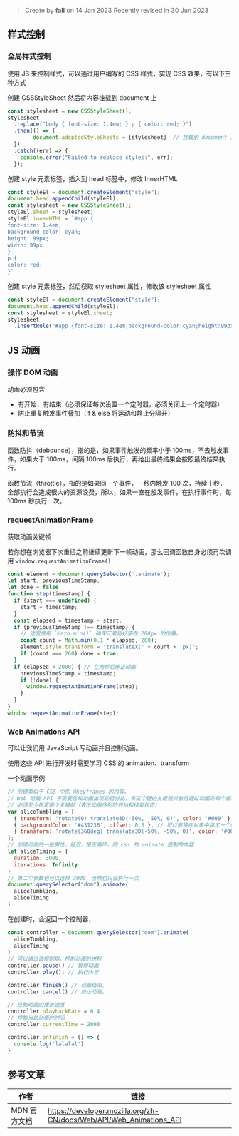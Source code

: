 > Create by **fall** on 14 Jan 2023
> Recently revised in 30 Jun 2023

## 样式控制

### 全局样式控制

使用 JS 来控制样式，可以通过用户编写的 CSS 样式，实现 CSS 效果，有以下三种方式

创建 CSSStyleSheet 然后将内容挂载到 document 上

```js
const stylesheet = new CSSStyleSheet();
stylesheet
  .replace("body { font-size: 1.4em; } p { color: red; }")
  .then(() => {
		document.adoptedStyleSheets = [stylesheet]  // 挂载到 document 上
  })
  .catch((err) => {
    console.error("Failed to replace styles:", err);
  });
```

创建 style 元素标签，插入到 head 标签中，修改 InnerHTML

```js
const styleEl = document.createElement("style");
document.head.appendChild(styleEl);
const stylesheet = new CSSStyleSheet();
styleEl.sheet = stylesheet;
styleEl.innerHTML = `#app {
font-size: 1.4em;
background-color: cyan;
height: 99px;
width: 99px
}
p {
color: red;
}`
```

创建 style 元素标签，然后获取 stylesheet 属性，修改该 stylesheet 属性

```js
const styleEl = document.createElement("style");
document.head.appendChild(styleEl);
const stylesheet = styleEl.sheet;
stylesheet
  .insertRule("#app {font-size: 1.4em;background-color:cyan;height:99px;width:99px; }", 0)
```

## JS 动画

### 操作 DOM 动画

动画必须包含

- 有开始，有结束（必须保证每次设置一个定时器，必须关闭上一个定时器）
- 防止重复触发事件叠加（if & else 将运动和静止分隔开）

### 防抖和节流

函数防抖（debounce），指的是，如果事件触发的频率小于 100ms，不去触发事件，如果大于 100ms，间隔 100ms 后执行，再给出最终结果会按照最终结果执行。

函数节流（throttle），指的是如果同一个事件，一秒内触发 100 次，持续十秒，全部执行会造成很大的资源浪费，所以，如果一直在触发事件，在执行事件时，每 100ms 秒执行一次。

### requestAnimationFrame

获取动画关键帧

 若你想在浏览器下次重绘之前继续更新下一帧动画，那么回调函数自身必须再次调用 `window.requestAnimationFrame()`

```js
const element = document.querySelector('.animate');
let start, previousTimeStamp;
let done = false
function step(timestamp) {
  if (start === undefined) {
    start = timestamp;
  }
  const elapsed = timestamp - start;
  if (previousTimeStamp !== timestamp) {
    // 这里使用 `Math.min()` 确保元素刚好停在 200px 的位置。
    const count = Math.min(0.1 * elapsed, 200);
    element.style.transform = 'translateX(' + count + 'px)';
    if (count === 200) done = true;
  }
  if (elapsed < 2000) { // 在两秒后停止动画
    previousTimeStamp = timestamp;
    if (!done) {
      window.requestAnimationFrame(step);
    }
  }
}
window.requestAnimationFrame(step);
```

### Web Animations API

可以让我们用 JavaScript 写动画并且控制动画。

使用这些 API 进行开发时需要学习 CSS 的 animation、transform

一个动画示例

```js
// 创建类似于 CSS 中的 @keyframes 的内容。
// Web 动画 API 不需要告知动画出现的百分比，有三个键的关键帧对象将通过动画的每个循环的方式播放中间键
// 必须至少指定两个关键帧（表示动画序列的开始和结束状态）
var aliceTumbling = [
  { transform: 'rotate(0) translate3D(-50%, -50%, 0)', color: '#000' },
  { backgroundColor: '#431236', offset: 0.3 }, // 可以直接在对象中指定一个偏移量
  { transform: 'rotate(360deg) translate3D(-50%, -50%, 0)', color: '#000' }
];
// 创建动画的一些属性，延迟，是否循环，同 css 的 animate 控制的内容
let aliceTiming = {
  duration: 3000,
  iterations: Infinity
}
// 第二个参数也可以选择 3000，当然也只会执行一次
document.querySelector("dom").animate(
  aliceTumbling,
  aliceTiming
)
```

在创建时，会返回一个控制器，

```js
const controller = document.querySelector("dom").animate(
  aliceTumbling,
  aliceTiming
)
// 可以通过该控制器，控制动画的进程
controller.pause() // 暂停动画
controller.play(); // 执行内容

controller.finish() // 动画结束。
controller.cancel() // 终止动画。

// 控制动画的播放速度
controller.playbackRate = 0.4
// 控制当前动画的时间
controller.currentTime = 2000

controller.onfinish = () => {
  console.log('lalalal')
}
```

## 参考文章

| 作者         | 链接                                                         |
| ------------ | ------------------------------------------------------------ |
| MDN 官方文档 | https://developer.mozilla.org/zh-CN/docs/Web/API/Web_Animations_API |





